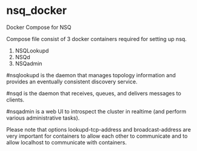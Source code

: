 # nsq_docker
Docker Compose for NSQ

Compose file consist of 3 docker containers required for setting up nsq.
1. NSQLookupd
2. NSQd
3. NSQadmin

#nsqlookupd 
is the daemon that manages topology information and provides an eventually consistent discovery service.

#nsqd 
is the daemon that receives, queues, and delivers messages to clients.

#nsqadmin 
is a web UI to introspect the cluster in realtime (and perform various administrative tasks).

Please note that options lookupd-tcp-address and broadcast-address are very important for containers to allow each other to communicate and to allow localhost to communicate with containers.
